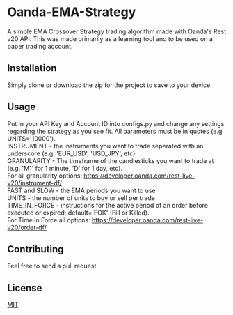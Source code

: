 # Oanda-EMA-Strategy
A simple EMA Crossover Strategy trading algorithm made with Oanda's Rest v20 API. This was made primarily as a learning tool and to be used on a paper trading account.

## Installation
Simply clone or download the zip for the project to save to your device.

## Usage
Put in your API Key and Account ID into configs.py and change any settings regarding the strategy as you see fit. All parameters must be in quotes (e.g. UNITS='10000').<br/>
INSTRUMENT - the instruments you want to trade seperated with an underscore (e.g. 'EUR_USD', 'USD_JPY', etc)<br/>
GRANULARITY - The timeframe of the candlesticks you want to trade at (e.g. 'M1' for 1 minute, 'D' for 1 day, etc).<br/>
              For all granularity options: https://developer.oanda.com/rest-live-v20/instrument-df/<br/>
FAST and SLOW - the EMA periods you want to use<br/>
UNITS - the number of units to buy or sell per trade<br/>
TIME_IN_FORCE - instructions for the active period of an order before executed or expired; default='FOK' (Fill or Killed).<br/>
                For Time in Force all options: https://developer.oanda.com/rest-live-v20/order-df/

## Contributing
Feel free to send a pull request.

## License
[MIT](https://choosealicense.com/licenses/mit/)
